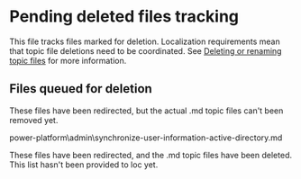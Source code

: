 # Pending deleted files tracking

This file tracks files marked for deletion. Localization requirements mean that topic file deletions need to be coordinated. See [Deleting or renaming topic files](https://review.docs.microsoft.com/en-us/bacx/delete-rename?branch=master) for more information.

## Files queued for deletion

These files have been redirected, but the actual .md topic files can't been removed yet.

power-platform\admin\synchronize-user-information-active-directory.md

These files have been redirected, and the .md topic files have been deleted. This list hasn't been provided to loc yet.



